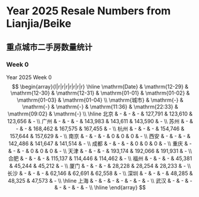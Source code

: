 # Year 2025 Resale Numbers from Lianjia/Beike

## 重点城市二手房数量统计



### Week 0

$\text{Year 2025 Week 0}$
$$
\begin{array}{l|r|r|r|r|r|r|r}
\hline
\mathrm{Date} & \mathrm{12-29} & \mathrm{12-30} & \mathrm{12-31} & \mathrm{01-01} & \mathrm{01-02} & \mathrm{01-03} & \mathrm{01-04} \\
\mathrm{城市} & \mathrm{-} & \mathrm{-} & \mathrm{-} & \mathrm{11:36} & \mathrm{22:33} & \mathrm{09:02} & \mathrm{-} \\
\hline
北京 & - & - & - & 127,791 & 123,610 & 123,656 & - \\
广州 & - & - & - & 143,983 & 143,611 & 143,590 & - \\
苏州 & - & - & - & 168,462 & 167,575 & 167,455 & - \\
杭州 & - & - & - & 154,746 & 157,644 & 157,629 & - \\
南京 & - & - & - & 0 & 0 & 0 & - \\
西安 & - & - & - & 142,486 & 141,647 & 141,514 & - \\
成都 & - & - & - & 0 & 0 & 0 & - \\
重庆 & - & - & - & 0 & 0 & 0 & - \\
天津 & - & - & - & 193,174 & 192,066 & 191,931 & - \\
合肥 & - & - & - & 115,137 & 114,446 & 114,462 & - \\
福州 & - & - & - & 45,381 & 45,244 & 45,212 & - \\
厦门 & - & - & - & 28,228 & 28,254 & 28,233 & - \\
长沙 & - & - & - & 62,146 & 62,691 & 62,558 & - \\
深圳 & - & - & - & 48,285 & 48,325 & 47,573 & - \\
\hline
上海 & - & - & - & - & - & - & - \\
武汉 & - & - & - & - & - & - & - \\
\hline
\end{array}
$$

